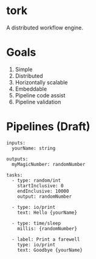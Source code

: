 # tork

A distributed workflow engine.

# Goals

1. Simple
2. Distributed
3. Horizontally scalable
4. Embeddable
5. Pipeline code assist
6. Pipeline validation

# Pipelines (Draft)

```
inputs:
  yourName: string
    
outputs:
  myMagicNumber: randomNumber

tasks:
  - type: random/int
    startInclusive: 0
    endInclusive: 10000
    output: randomNumber
    
  - type: io/print             
    text: Hello {yourName}
    
  - type: time/sleep
    millis: {randomNumber}
    
  - label: Print a farewell
    type: io/print
    text: Goodbye {yourName}
```
